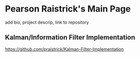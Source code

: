 # Pearson Raistrick's Main Page 
add bio, project descrip, link to repository


## Kalman/Information Filter Implementation
https://github.com/praistrick/Kalman-Filter-Implementation
